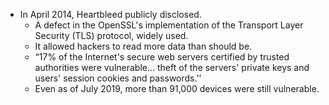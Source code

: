 * In April 2014, Heartbleed publicly disclosed.
	* A defect in the OpenSSL's implementation of the Transport Layer Security (TLS) protocol, widely used.
	* It allowed hackers to read more data than should be.
	* “17% of the Internet's secure web servers certified by trusted authorities were vulnerable... theft of the servers' private keys and users' session cookies and passwords.’’
	* Even as of July 2019, more than 91,000 devices were still vulnerable.